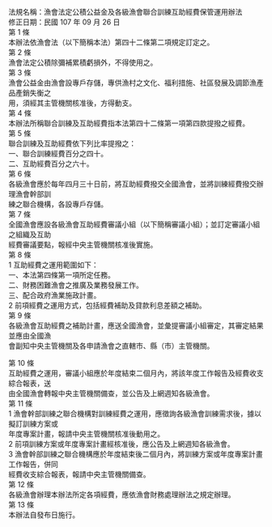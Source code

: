 法規名稱：漁會法定公積公益金及各級漁會聯合訓練互助經費保管運用辦法  
修正日期：民國 107 年 09 月 26 日  
第 1 條  
本辦法依漁會法（以下簡稱本法）第四十二條第二項規定訂定之。  
第 2 條  
漁會法定公積除彌補累積虧損外，不得使用之。  
第 3 條  
漁會公益金由漁會設專戶存儲，專供漁村之文化、福利措施、社區發展及調節漁產品產銷失衡之  
用，須經其主管機關核准後，方得動支。  
第 4 條  
本辦法所稱聯合訓練及互助經費指本法第四十二條第一項第四款提撥之經費。  
第 5 條  
聯合訓練及互助經費依下列比率提撥之：  
一、聯合訓練經費百分之四十。  
二、互助經費百分之六十。  
第 6 條  
各級漁會應於每年四月三十日前，將互助經費撥交全國漁會，並將訓練經費撥交辦理漁會幹部訓  
練之聯合機構，各設專戶存儲。  
第 7 條  
全國漁會應設各級漁會互助經費審議小組（以下簡稱審議小組）；並訂定審議小組之組織及互助  
經費審議要點，報經中央主管機關核准後實施。  
第 8 條  
1 互助經費之運用範圍如下：  
一、本法第四條第一項所定任務。  
二、財務困難漁會之推廣及業務發展工作。  
三、配合政府漁業施政計畫。  
2 前項經費之運用方式，包括經費補助及貸款利息差額之補助。  
第 9 條  
各級漁會互助經費之補助計畫，應送全國漁會，並彙提審議小組審定，其審定結果並應由全國漁  
會副知中央主管機關及各申請漁會之直轄市、縣（市）主管機關。  


第 10 條  
互助經費之運用，審議小組應於年度結束二個月內，將該年度工作報告及經費收支綜合報表，送  
由全國漁會轉報中央主管機關備查，並公告及上網週知各級漁會。  
第 11 條  
1 漁會幹部訓練之聯合機構對訓練經費之運用，應徵詢各級漁會訓練需求後，據以擬訂訓練方案或  
年度專案計畫，報請中央主管機關核准後動用之。  
2 前項訓練方案或年度專案計畫經核准後，應公告及上網週知各級漁會。  
3 漁會幹部訓練之聯合機構應於年度結束後二個月內，將訓練方案或年度專案計畫工作報告，併同  
經費收支綜合報表，報請中央主管機關備查。  
第 12 條  
各級漁會辦理本辦法所定各項經費，應依漁會財務處理辦法之規定辦理。  
第 13 條  
本辦法自發布日施行。  



